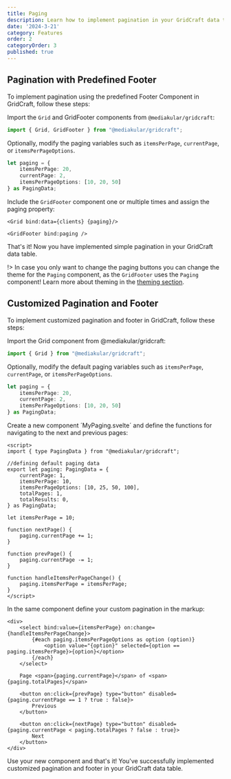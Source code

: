 ```yaml
---
title: Paging
description: Learn how to implement pagination in your GridCraft data tables with ease. Explore various pagination options and configurations to enhance data navigation and organization in your SvelteKit applications.
date: '2024-3-21'
category: Features
order: 2
categoryOrder: 3
published: true
---
```

<script lang="ts">
    import Step from "$lib/components/docu/Step.svelte"
    import DocuGrid from "$lib/components/docu/DocuGrid.svelte"
</script>

## Pagination with Predefined Footer

To implement pagination using the predefined Footer Component in GridCraft, follow these steps:

<Step number=1 title="Import Grid and GridFooter Components">

Import the `Grid` and GridFooter components from `@mediakular/gridcraft`:
   
```typescript
import { Grid, GridFooter } from "@mediakular/gridcraft";
```
</Step>

<Step number=2 title="Modify Paging Variables (optional)">

Optionally, modify the paging variables such as `itemsPerPage`, `currentPage`, or `itemsPerPageOptions`.

```typescript
let paging = {
    itemsPerPage: 20,
    currentPage: 2,
    itemsPerPageOptions: [10, 20, 50]
} as PagingData;
```
</Step>

<Step number=3 title="Use GridFooter Component">

Include the `GridFooter` component one or multiple times and assign the paging property:

```svelte
<Grid bind:data={clients} {paging}/>

<GridFooter bind:paging />
```
</Step>

<Step number=4 title="Done!">

That's it! Now you have implemented simple pagination in your GridCraft data table.


!> In case you only want to change the paging buttons you can change the theme for the `Paging` component, as the `GridFooter` uses the `Paging` component! Learn more about theming in the [theming section](/theming).
</Step>

<DocuGrid itemCount={50} columns=[firstname,lastname,age,status] showFooter={true} itemsPerPage={5} itemsPerPageOptions={[5,10]}></DocuGrid>


## Customized Pagination and Footer

To implement customized pagination and footer in GridCraft, follow these steps:

<Step number=1 title="Import Grid Component">

Import the Grid component from @mediakular/gridcraft:

```typescript
import { Grid } from "@mediakular/gridcraft";
```
</Step>

<Step number=2 title="Modify Paging Variables (Optional)">

Optionally, modify the default paging variables such as `itemsPerPage`, `currentPage`, or `itemsPerPageOptions`.

```typescript
let paging = {
    itemsPerPage: 20,
    currentPage: 2,
    itemsPerPageOptions: [10, 20, 50]
} as PagingData;
```
</Step>

<Step number=3 title="Define Paging Functions">

Create a new component ´MyPaging.svelte´ and define the functions for navigating to the next and previous pages:

```svelte
<script>
import { type PagingData } from "@mediakular/gridcraft";

//defining default paging data
export let paging: PagingData = {
    currentPage: 1,
    itemsPerPage: 10,
    itemsPerPageOptions: [10, 25, 50, 100],
    totalPages: 1,
    totalResults: 0,
} as PagingData; 

let itemsPerPage = 10;

function nextPage() {
    paging.currentPage += 1;
}

function prevPage() {
    paging.currentPage -= 1;
}

function handleItemsPerPageChange() {
    paging.itemsPerPage = itemsPerPage;
}
</script>
```
</Step>

<Step number=4 title="Implement Paging Markup">

In the same component define your custom pagination in the markup:

```svelte
<div>
    <select bind:value={itemsPerPage} on:change={handleItemsPerPageChange}>
        {#each paging.itemsPerPageOptions as option (option)}
            <option value="{option}" selected={option == paging.itemsPerPage}>{option}</option>
        {/each}
    </select>

    Page <span>{paging.currentPage}</span> of <span>{paging.totalPages}</span>

    <button on:click={prevPage} type="button" disabled={paging.currentPage == 1 ? true : false}>
        Previous
    </button>

    <button on:click={nextPage} type="button" disabled={paging.currentPage < paging.totalPages ? false : true}>
        Next
    </button>
</div>
```

</Step>

<Step number=5 title="Done!">
Use your new component and that's it! You've successfully implemented customized pagination and footer in your GridCraft data table.
</Step>
